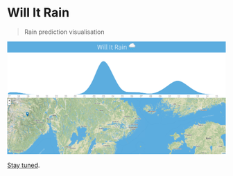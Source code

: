 # Will It Rain
> Rain prediction visualisation

![Screenshot](screenshot_01.png)

[Stay tuned](https://willi-train.com).
